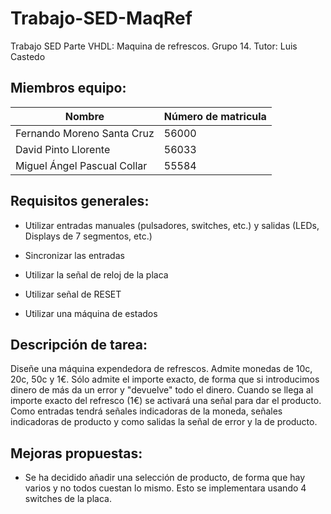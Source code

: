 # Trabajo-SED-MaqRef

Trabajo SED Parte VHDL: Maquina de refrescos. Grupo 14. Tutor: Luis Castedo

## **Miembros equipo:**

| Nombre | Número de matricula |
| ------ | ------------------- |
| Fernando Moreno Santa Cruz | 56000 |
| David Pinto Llorente | 56033 |
| Miguel Ángel Pascual Collar | 55584 |

## **Requisitos generales:**

* Utilizar entradas manuales (pulsadores, switches, etc.) y salidas (LEDs, Displays de 7 segmentos, etc.)

* Sincronizar las entradas

* Utilizar la señal de reloj de la placa

* Utilizar señal de RESET

* Utilizar una máquina de estados


## **Descripción de tarea:**

Diseñe una máquina expendedora de refrescos. Admite monedas de 10c, 20c, 50c y 1€. Sólo admite el importe exacto, de forma que si introducimos dinero de más da un error y "devuelve" todo el dinero. Cuando se llega al importe exacto del refresco (1€) se activará una señal para dar el producto. Como entradas tendrá señales indicadoras de la moneda, señales indicadoras de producto y como salidas la señal de error y la de producto.

## **Mejoras propuestas:**

* Se ha decidido añadir una selección de producto, de forma que hay varios y no todos cuestan lo mismo. Esto se implementara usando 4 switches de la placa.
